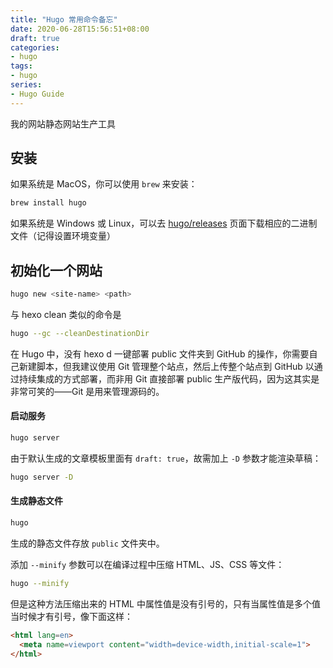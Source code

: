 ```yaml
---
title: "Hugo 常用命令备忘"
date: 2020-06-28T15:56:51+08:00
draft: true
categories:
- hugo
tags:
- hugo
series:
- Hugo Guide
---
```




我的网站静态网站生产工具



## 安装



如果系统是 MacOS，你可以使用 `brew` 来安装：



```bash
brew install hugo
```



如果系统是 Windows 或 Linux，可以去 [hugo/releases](https://github.com/spf13/hugo/releases) 页面下载相应的二进制文件（记得设置环境变量）

## 初始化一个网站



```bash
hugo new <site-name> <path>
```





与 hexo clean 类似的命令是

```bash
hugo --gc --cleanDestinationDir
```

在 Hugo 中，没有 hexo d 一键部署 public 文件夹到 GitHub 的操作，你需要自己新建脚本，但我建议使用 Git 管理整个站点，然后上传整个站点到 GitHub 以通过持续集成的方式部署，而非用 Git 直接部署 public 生产版代码，因为这其实是非常可笑的——Git 是用来管理源码的。

#### 启动服务

```bash
hugo server
```

由于默认生成的文章模板里面有 `draft: true`，故需加上 `-D` 参数才能渲染草稿：

```bash
hugo server -D 
```

#### 生成静态文件

```bash
hugo
```

生成的静态文件存放 `public` 文件夹中。

添加 `--minify` 参数可以在编译过程中压缩 HTML、JS、CSS 等文件：

```bash
hugo --minify 
```

但是这种方法压缩出来的 HTML 中属性值是没有引号的，只有当属性值是多个值当时候才有引号，像下面这样：

```html
<html lang=en>
  <meta name=viewport content="width=device-width,initial-scale=1">
</html>
```

